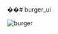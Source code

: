 ��#   b u r g e r _ u i 
 

![burger](https://github.com/ashishsaraswal/burger_ui/assets/43267111/3374ede7-97f9-4fd1-8dc1-6b38c78c49d4)
